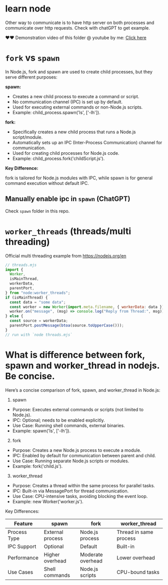 # learn node

Other way to communicate is to have http server on both processes and communicate over http requests. Check with chatGPT to get example.

❤️❤️ Demonstration video of this folder @ youtube by me: [Click here](https://www.youtube.com/watch?v=epbrENZ_bJs&t=80s)

# `fork` vs `spawn`

In Node.js, fork and spawn are used to create child processes, but they serve different purposes:

**spawn:**

- Creates a new child process to execute a command or script.
- No communication channel (IPC) is set up by default.
- Used for executing external commands or non-Node.js scripts.
- Example: child_process.spawn('ls', ['-lh']).

**fork:**

- Specifically creates a new child process that runs a Node.js script/module.
- Automatically sets up an IPC (Inter-Process Communication) channel for communication.
- Used for creating child processes for Node.js code.
- Example: child_process.fork('childScript.js').

**Key Difference:**

fork is tailored for Node.js modules with IPC, while spawn is for general command execution without default IPC.

## Manually enable ipc in `spawn` (ChatGPT)

Check `spawn` folder in this repo.

# `worker_threads` (threads/multi threading)

Official multi threading example from https://nodejs.org/en

```js
// threads.mjs
import {
  Worker,
  isMainThread,
  workerData,
  parentPort,
} from "node:worker_threads";
if (isMainThread) {
  const data = "some data";
  const worker = new Worker(import.meta.filename, { workerData: data });
  worker.on("message", (msg) => console.log("Reply from Thread:", msg));
} else {
  const source = workerData;
  parentPort.postMessage(btoa(source.toUpperCase()));
}
// run with `node threads.mjs`
```

# What is difference between fork, spawn and worker_thread in nodejs. Be concise.

Here’s a concise comparison of fork, spawn, and worker_thread in Node.js:

1. spawn

- Purpose: Executes external commands or scripts (not limited to Node.js).
- IPC: Optional; needs to be enabled explicitly.
- Use Case: Running shell commands, external binaries.
- Example: spawn('ls', ['-lh']).

2. fork

- Purpose: Creates a new Node.js process to execute a module.
- IPC: Enabled by default for communication between parent and child.
- Use Case: Running separate Node.js scripts or modules.
- Example: fork('child.js').

3. worker_thread

- Purpose: Creates a thread within the same process for parallel tasks.
- IPC: Built-in via MessagePort for thread communication.
- Use Case: CPU-intensive tasks, avoiding blocking the event loop.
- Example: new Worker('worker.js').

Key Differences:

| Feature      | spawn            | fork              | worker_thread          |
| ------------ | ---------------- | ----------------- | ---------------------- |
| Process Type | External process | Node.js process   | Thread in same process |
| IPC Support  | Optional         | Default           | Built-in               |
| Performance  | Higher overhead  | Moderate overhead | Lower overhead         |
| Use Cases    | Shell commands   | Node.js scripts   | CPU-bound tasks        |
